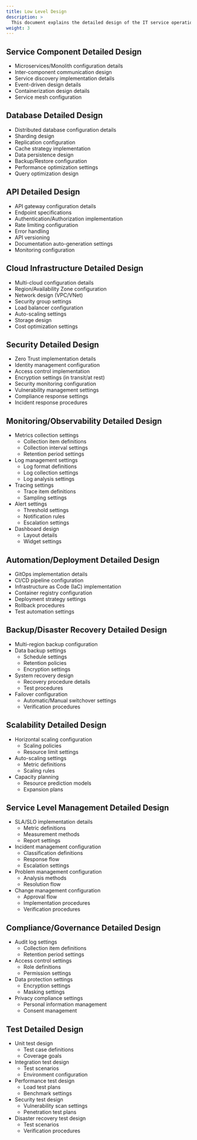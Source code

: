 ```yaml
---
title: Low Level Design
description: >
  This document explains the detailed design of the IT service operation system.
weight: 3
---
```


## Service Component Detailed Design

- Microservices/Monolith configuration details
- Inter-component communication design
- Service discovery implementation details
- Event-driven design details
- Containerization design details
- Service mesh configuration

## Database Detailed Design

- Distributed database configuration details
- Sharding design
- Replication configuration
- Cache strategy implementation
- Data persistence design
- Backup/Restore configuration
- Performance optimization settings
- Query optimization design

## API Detailed Design

- API gateway configuration details
- Endpoint specifications
- Authentication/Authorization implementation
- Rate limiting configuration
- Error handling
- API versioning
- Documentation auto-generation settings
- Monitoring configuration

## Cloud Infrastructure Detailed Design

- Multi-cloud configuration details
- Region/Availability Zone configuration
- Network design (VPC/VNet)
- Security group settings
- Load balancer configuration
- Auto-scaling settings
- Storage design
- Cost optimization settings

## Security Detailed Design

- Zero Trust implementation details
- Identity management configuration
- Access control implementation
- Encryption settings (in transit/at rest)
- Security monitoring configuration
- Vulnerability management settings
- Compliance response settings
- Incident response procedures

## Monitoring/Observability Detailed Design

- Metrics collection settings
  - Collection item definitions
  - Collection interval settings
  - Retention period settings
- Log management settings
  - Log format definitions
  - Log collection settings
  - Log analysis settings
- Tracing settings
  - Trace item definitions
  - Sampling settings
- Alert settings
  - Threshold settings
  - Notification rules
  - Escalation settings
- Dashboard design
  - Layout details
  - Widget settings

## Automation/Deployment Detailed Design

- GitOps implementation details
- CI/CD pipeline configuration
- Infrastructure as Code (IaC) implementation
- Container registry configuration
- Deployment strategy settings
- Rollback procedures
- Test automation settings

## Backup/Disaster Recovery Detailed Design

- Multi-region backup configuration
- Data backup settings
  - Schedule settings
  - Retention policies
  - Encryption settings
- System recovery design
  - Recovery procedure details
  - Test procedures
- Failover configuration
  - Automatic/Manual switchover settings
  - Verification procedures

## Scalability Detailed Design

- Horizontal scaling configuration
  - Scaling policies
  - Resource limit settings
- Auto-scaling settings
  - Metric definitions
  - Scaling rules
- Capacity planning
  - Resource prediction models
  - Expansion plans

## Service Level Management Detailed Design

- SLA/SLO implementation details
  - Metric definitions
  - Measurement methods
  - Report settings
- Incident management configuration
  - Classification definitions
  - Response flow
  - Escalation settings
- Problem management configuration
  - Analysis methods
  - Resolution flow
- Change management configuration
  - Approval flow
  - Implementation procedures
  - Verification procedures

## Compliance/Governance Detailed Design

- Audit log settings
  - Collection item definitions
  - Retention period settings
- Access control settings
  - Role definitions
  - Permission settings
- Data protection settings
  - Encryption settings
  - Masking settings
- Privacy compliance settings
  - Personal information management
  - Consent management

## Test Detailed Design

- Unit test design
  - Test case definitions
  - Coverage goals
- Integration test design
  - Test scenarios
  - Environment configuration
- Performance test design
  - Load test plans
  - Benchmark settings
- Security test design
  - Vulnerability scan settings
  - Penetration test plans
- Disaster recovery test design
  - Test scenarios
  - Verification procedures 